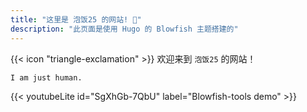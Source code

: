 ```yaml
---
title: "这里是 泡饭25 的网站! 👻"
description: "此页面是使用 Hugo 的 Blowfish 主题搭建的"
---
```


<div class="flex px-4 py-2 mb-8 text-base rounded-md bg-primary-100 dark:bg-primary-900">
  <span class="flex items-center ltr:pr-3 rtl:pl-3 text-primary-400">
    {{< icon "triangle-exclamation" >}}
  </span>
  <span class="flex items-center justify-between grow dark:text-neutral-300">
    <span class="prose dark:prose-invert"> 欢迎来到 <code id="layout">泡饭25</code> 的网站！</span>
    
  </span>
</div>

```node
I am just human.
```

{{< youtubeLite id="SgXhGb-7QbU" label="Blowfish-tools demo" >}}

